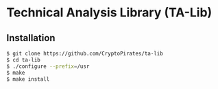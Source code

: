# Technical Analysis Library (TA-Lib)

## Installation

```bash
$ git clone https://github.com/CryptoPirates/ta-lib
$ cd ta-lib
$ ./configure --prefix=/usr
$ make
$ make install
```